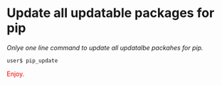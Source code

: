 # Update all updatable packages for pip  
*Onlye one line command to update all updatalbe packahes for pip.*

```Shell
user$ pip_update
```  

<font color="#EE0000">Enjoy.</font>
